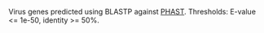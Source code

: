 Virus genes predicted using BLASTP against [PHAST](http://phast.wishartlab.com/). Thresholds: E-value <= 1e-50, identity >= 50%.
